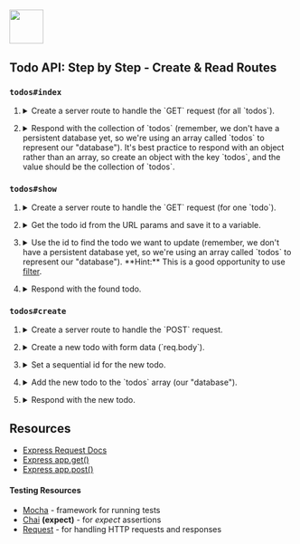 # <img src="https://cloud.githubusercontent.com/assets/7833470/10899314/63829980-8188-11e5-8cdd-4ded5bcb6e36.png" height="60">

## Todo API: Step by Step - Create & Read Routes

### `todos#index`

1. <details>
    <summary>Create a server route to handle the `GET` request (for all `todos`).</summary>
    ```js
    app.get('/api/todos', function index(req, res) {
        // What are you going to send back to the client?
    });
    ```
</details>

2. <details>
    <summary>Respond with the collection of `todos` (remember, we don't have a persistent database yet, so we're using an array called `todos` to represent our "database"). It's best practice to respond with an object rather than an array, so create an object with the key `todos`, and the value should be the collection of `todos`.</summary>
    ```js
    var todos = [
        { _id: 1, task: 'Laundry', description: 'Wash clothes' },
        { _id: 2, task: 'Grocery Shopping', description: 'Buy dinner for this week' },
        { _id: 3, task: 'Homework', description: 'Make this app super awesome!' }
    ];

    app.get('/api/todos', function index(req, res) {
      res.json({ todos: todos });
    });
    ```

### `todos#show`

1. <details>
    <summary>Create a server route to handle the `GET` request (for one `todo`).</summary>
    ```js
    app.get('/api/todos/:id', function show (req, res) {
        // How would you know which todo is being requested?
    });
    ```
</details>

2. <details>
    <summary>Get the todo id from the URL params and save it to a variable.</summary>
    ```js
    app.get('/api/todos/:id', function show (req, res) {
      var todoId = parseInt(req.params.id);
      // How woud you grab the todo with that id?
    });
    ```
</details>

3. <details>
    <summary>Use the id to find the todo we want to update (remember, we don't have a persistent database yet, so we're using an array called `todos` to represent our "database"). **Hint:** This is a good opportunity to use <a href="https://developer.mozilla.org/en-US/docs/Web/JavaScript/Reference/Global_Objects/Array/filter" target="_blank">filter</a>.</summary>
    ```js
    app.get('/api/todos/:id', function show(req, res) {
      var todoId = parseInt(req.params.id);

      var foundTodo = todos.filter(function (todo) {
        return todo._id == todoId;
      })[0];

      // What are you going to send back to the client?
    });
    ```
</details>

4. <details>
    <summary>Respond with the found todo.</summary>
    ```js
    app.get('/api/todos/:id', function show(req, res) {
       var todoId = parseInt(req.params.id);

       var foundTodo = todos.filter(function (todo) {
       return todo._id == todoId;
       })[0];

     res.json(foundTodo);
    });
    ```
</details>

### `todos#create`

1. <details>
    <summary>Create a server route to handle the `POST` request.</summary>
    ```js
    app.post('/api/todos', function create(req, res) {
        // Where does the data for the new todo live?
        
    });
    ```
</details>

2. <details>
    <summary>Create a new todo with form data (`req.body`).</summary>
    ```js
    app.post('/api/todos', function create(req, res) {
      var newTodo = req.body;

      // How would you "save" the new todo? How do you assign it an _id?
    });
    ```
</details>

3. <details>
    <summary>Set a sequential id for the new todo.</summary>
    ```js
    app.post('/api/todos', function create(req, res) {
      var newTodo = req.body;

      if (todos.length > 0) {
        newTodo._id = todos[todos.length - 1]._id + 1;
      } else {
        newTodo._id = 1;
      }

      // How would you "save" the new todo?
    });
    ```
</details>

4. <details>
    <summary>Add the new todo to the `todos` array (our "database").</summary>
    ```js
    app.post('/api/todos', function create(req, res) {
      var newTodo = req.body;

      if (todos.length > 0) {
        newTodo._id = todos[todos.length - 1]._id + 1;
      } else {
        newTodo._id = 1;
      }

      todos.push(newTodo);

      // What do you send back to the client?
    });
    ```
</details>

5. <details>
    <summary>Respond with the new todo.</summary>
    ```js
    app.post('/api/todos', function create(req, res) {
      var newTodo = req.body;

      if (todos.length > 0) {
        newTodo._id = todos[todos.length - 1]._id + 1;
      } else {
        newTodo._id = 1;
      }

      todos.push(newTodo);

      res.json(newTodo);
    });
    ```
</details>

## Resources

* <a href="http://expressjs.com/api.html#req" target="_blank">Express Request Docs</a>
* <a href="http://expressjs.com/api.html#app.get" target="_blank">Express app.get()</a>
* <a href="http://expressjs.com/api.html#app.post.method" target="_blank">Express app.post()</a>

#### Testing Resources

* <a href="http://mochajs.org" target="_blank">Mocha</a> - framework for running tests
* <a href="http://chaijs.com/api" target="_blank">Chai</a> **(expect)** - for *expect* assertions
* <a href="https://github.com/request/request" target="_blank">Request</a> - for handling HTTP requests and responses
